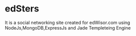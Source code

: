 # edSters
It is a social networking site created for edWisor.com using NodeJs,MongoDB,ExpressJs and Jade Templeteing Engine
